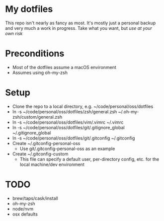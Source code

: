 # My dotfiles

This repo isn't nearly as fancy as most.  It's mostly just a personal backup and very much a work in progress.  Take what you want, but _*use at your own risk*_

# Preconditions

* Most of the dotfiles assume a macOS environment
* Assumes using oh-my-zsh


# Setup

* Clone the repo to a local directory, e.g. ~/code/personal/oss/dotfiles
* ln -s ~/code/personal/oss/dotfiles/zsh/general.zsh ~/.oh-my-zsh/custom/general.zsh
* ln -s ~/code/personal/oss/dotfiles/vim/.vimrc ~/.vimrc
* ln -s ~/code/personal/oss/dotfiles/git/.gitignore_global ~/.gitignore_global
* ln -s ~/code/personal/oss/dotfiles/git/.gitconfig ~/.gitconfig
* Create ~/.gitconfig-personal-oss
	* Use git/.gitconfig-personal-oss as an example
* Create ~/.gitconfig-custom
	* This file can specify a default user, per-directory config, etc. for the local machine/dev environment

# TODO
* brew/taps/cask/install
* oh-my-zsh
* node/nvm
* osx defaults

